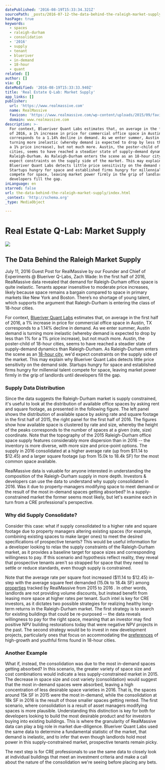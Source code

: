 ```yaml
---
datePublished: '2016-08-19T15:33:34.321Z'
sourcePath: _posts/2016-07-12-the-data-behind-the-raleigh-market-supply.md
hasPage: true
keywords:
  - spaces
  - raleigh-durham
  - consolidation
  - '2016'
  - supply
  - tenant
  - blueriver
  - in-demand
  - 18-hour
  - quant
related: []
author: []
via: {}
dateModified: '2016-08-19T15:33:33.940Z'
title: 'Real Estate Q-Lab: Market Supply'
app_links: []
publisher:
  url: 'https://www.realmassive.com'
  name: RealMassive
  favicon: 'https://www.realmassive.com/wp-content/uploads/2015/09/favicon.png'
  domain: www.realmassive.com
description: >-
  For context, Blueriver Quant Labs estimates that, on average in the first half
  of 2016, a 1% increase in price for commercial office space in Austin, TX
  corresponds to a 1.14% decline in demand. As we enter summer, Austin demand is
  turning more inelastic (whereby demand is expected to drop by less than 1% for
  a 1% price increase), but not much more. Austin, the poster-child of 18-hour
  cities, seems to have reached a steadier state of supply-demand dynamics than
  Raleigh-Durham. As Raleigh-Durham enters the scene as an 18-hour city, we’d
  expect constraints on the supply side of the market. This may explain why
  Blueriver Quant Labs detects little price sensitivity on the demand side.
  Startups hungry for space and established firms hungry for millennial talent
  compete for space, leaving market power firmly in the grip of landlords until
  developers fill the gap.
inLanguage: en
starred: false
url: the-data-behind-the-raleigh-market-supply/index.html
_context: 'http://schema.org'
_type: MediaObject

---
```

# Real Estate Q-Lab: Market Supply

<article style=""><img src="https://s3-us-west-2.amazonaws.com/the-grid-img/p/2113b79ecc56c6aa132b0e404a7b339fc1f6daaa.png" /><h1>The Data Behind the Raleigh Market Supply</h1><p>July 11, 2016 Guest Post for RealMassive by our Founder and Chief of Experiments @ Blueriver Q-Labs, Zach Wade: In the first half of 2016, RealMassive data revealed that demand for Raleigh-Durham office space is quite inelastic. Tenants appear insensitive to moderate price increases, likely because space remains a bargain compared to space in primary markets like New York and Boston. There’s no shortage of young talent, which supports the argument that Raleigh-Durham is entering the class of 18-hour cities.</p></article>

For context, [Blueriver Quant Labs][0] estimates that, on average in the first half of 2016, a 1% increase in price for commercial office space in Austin, TX corresponds to a 1.14% decline in demand. As we enter summer, Austin demand is turning more inelastic (whereby demand is expected to drop by less than 1% for a 1% price increase), but not much more. Austin, the poster-child of 18-hour cities, seems to have reached a steadier state of supply-demand dynamics than Raleigh-Durham. As Raleigh-Durham enters the scene as an [18-hour city][1], we'd expect constraints on the supply side of the market. This may explain why Blueriver Quant Labs detects little price sensitivity on the demand side. Startups hungry for space and established firms hungry for millennial talent compete for space, leaving market power firmly in the grip of landlords until developers fill the gap.

### Supply Data Distribution

Since the data suggests the Raleigh-Durham market is supply constrained, it's useful to look at the distribution of available office spaces by asking rent and square footage, as presented in the following figure. The left panel shows the distribution of available space by asking rate and square footage in the first half of 2015, the right panel for the first half of 2016\. The figures show how available space is clustered by rate and size, whereby the height of the peaks corresponds to the number of spaces at a given (rate, size) coordinate. Note that the topography of the 2015 Raleigh-Durham office space supply features considerably more dispersion than in 2016 -- the inventory is more diverse, with more size and price-point options. The supply in 2016 consolidated at a higher average rate (up from $11.14 to $12.45) and a larger square footage (up from 15.0k to 18.4k SF) for the most common space available.

RealMassive data is valuable for anyone interested in understanding the composition of the Raleigh-Durham supply in more depth. Investors & developers can use the data to understand why supply consolidated in 2016\. Was it due to property-managers modifying space to meet demand or the result of the most in-demand spaces getting absorbed? In a supply-constrained market the former seems most likely, but let's examine each in turn from a CRE professional's perspective.

### Why did Supply Consolidate?

Consider this case: what if supply consolidated to a higher rate and square footage due to property managers altering existing spaces (for example, combining existing spaces to make larger ones) to meet the desired specifications of prospective tenants? This would be useful information for a developer looking to relax the supply constraints of the Raleigh-Durham market, as it provides a baseline target for space sizes and corresponding willingness to pay. If this scenario and hypothesis reflect reality, they reveal that prospective tenants aren't so strapped for space that they need to settle or reduce standards, even though supply is constrained.

Note that the average rate per square foot increased ($11.14 to $12.45) in-step with the average square feet demanded (15.0k to 18.4k SF) among [properties][2] tracked by RealMassive from 2015 to 2016 . In other words, landlords are not providing volume discounts, but instead benefit from leasing more space at higher rates per tenant. Such intel is key for CRE investors, as it dictates two possible strategies for realizing healthy long-term returns in the Raleigh-Durham market. The first strategy is to search for existing buildings that could be re-purposed -- the data reveals willingness to pay for the right space, meaning that an investor may find positive NPV building restorations today that were negative NPV projects in the past. The second strategy would be to invest in new development projects, particularly ones that focus on accommodating the [preferences][3] of high-growth and youthful firms found in 18-hour cities.

### Another Example

What if, instead, the consolidation was due to the most in-demand spaces getting absorbed? In this scenario, the greater variety of space size and cost combinations would indicate a less supply-constrained market in 2015\. The decrease in space size and cost variety (consolidation) would suggest that the most in-demand spaces were absorbed, leaving a high concentration of less desirable space varieties in 2016\. That is, the spaces around 15k SF in 2015 were the most in-demand, while the consolidation at 18k SF in 2016 is the result of those smaller spaces getting rented. The first scenario, where consolidation is a result of asset managers modifying spaces is more plausible. Understanding this distinction is key for both for developers looking to build the most desirable product and for investors buying into existing buildings. This is where the granularity of RealMassive data can play a big role in market due-diligence. Blueriver Quant Labs used the same data to determine a fundamental statistic of the market, that demand is inelastic, and to infer that even though landlords hold most power in this supply-constrained market, prospective tenants remain picky.

The next step is for CRE professionals to use the same data to closely look at individual buildings that meet an investment criteria and make a call about the nature of the consolidation we're seeing before placing any bets.

[0]: http://blueriverquantlabs.com/
[1]: https://www.realmassive.com/blog/raleigh-durham-a-market-on-the-rise/
[2]: https://www.realmassive.com/search?city=Raleigh,%2BNC&amp;spaceType=%5Blease,sublease%5D
[3]: http://citycenterlehighvalley.com/businesses-milennials-love-18-hour-cities/